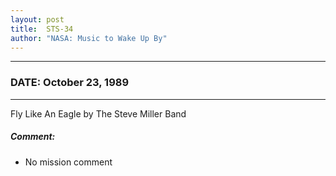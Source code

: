 ```yaml
---
layout: post
title:  STS-34
author: "NASA: Music to Wake Up By"
---
```


----
### DATE: October 23, 1989
----
Fly Like An Eagle by The Steve Miller Band

##### Comment:
* No mission comment
